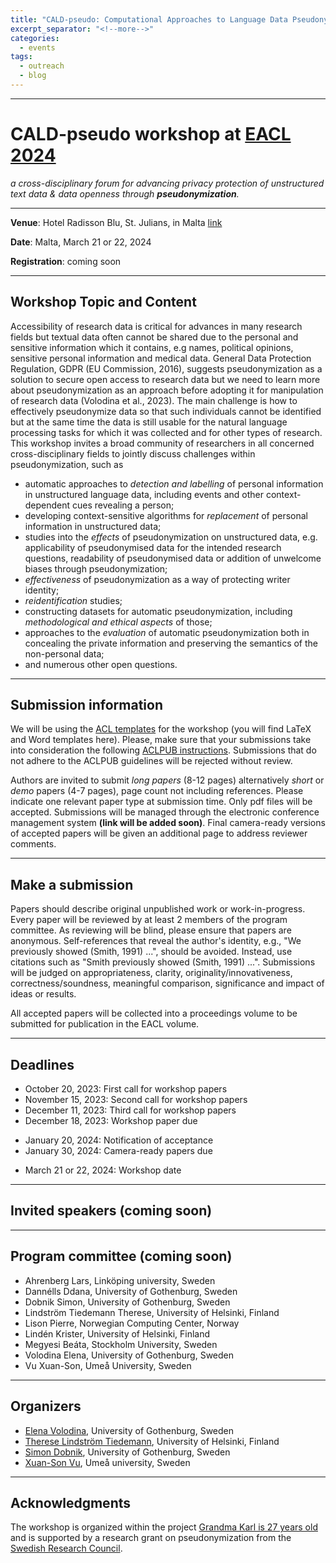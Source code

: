 ```yaml
---
title: "CALD-pseudo: Computational Approaches to Language Data Pseudonymization"
excerpt_separator: "<!--more-->"
categories:
  - events
tags:
  - outreach
  - blog
---
```


------


# CALD-pseudo workshop at [EACL 2024](https://2024.eacl.org/)

_a cross-disciplinary forum for advancing privacy protection of unstructured text data & data openness through **pseudonymization**._

------

**Venue**: Hotel Radisson Blu, St. Julians, in Malta [link](https://2024.eacl.org/venue)

**Date**: Malta, March 21 or 22, 2024

**Registration**: coming soon

<!-- # Registration -->

<!-- # Program -->

------

## Workshop Topic and Content
Accessibility of research data is critical for advances in many research fields but textual data often cannot be shared due to the personal and sensitive information which it contains, e.g names, political opinions, sensitive personal information and medical data. General Data Protection Regulation, GDPR (EU Commission, 2016), suggests pseudonymization as a solution to secure open access to research data but we need to learn more about pseudonymization as an approach before adopting it for manipulation of research data (Volodina et al., 2023). The main challenge is how to effectively pseudonymize data so that such individuals cannot be identified but at the same time the data is still usable for the natural language processing tasks for which it was collected and for other types of research.
This workshop invites a broad community of researchers in all concerned cross-disciplinary fields to jointly discuss challenges within pseudonymization, such as

* automatic approaches to _detection and labelling_ of personal information in unstructured language data, including events and other context-dependent cues revealing a person;
* developing context-sensitive algorithms for _replacement_ of personal information in unstructured data;
* studies into the _effects_ of pseudonymization on unstructured data, e.g. applicability of pseudonymised data for the intended research questions, readability of pseudonymised data or addition of unwelcome biases through pseudonymization;
* _effectiveness_ of pseudonymization as a way of protecting writer identity;
* _reidentification_ studies;
* constructing datasets for automatic pseudonymization, including _methodological and ethical aspects_ of those;
* approaches to the _evaluation_ of automatic pseudonymization both in concealing the private information and preserving the semantics of the non-personal data;
* and numerous other open questions.

------

## Submission information

We will be using the [ACL templates](https://github.com/acl-org/acl-style-files) for the workshop (you will find LaTeX and Word templates here). Please, make sure that your submissions take into consideration the following [ACLPUB instructions](https://acl-org.github.io/ACLPUB/formatting.html#style-files). Submissions that do not adhere to the ACLPUB guidelines will be rejected without review.

<!-- 
**IMPORTANT**: For licensing reasons, all camera-ready papers must include the following sentence as an unmarked (unnumbered) footnote on the first page of the paper: This work is licensed under a Creative Commons Attribution 4.0 International Licence. Licence details: http://creativecommons.org/licenses/by/4.0/. NEW: Please note that the footnote will automatically be added to the final version for the LaTeX template (and Overleaf template once approved).

The footnote can be added by adding the following piece of code before the abstract: $\let\thefootnote\relax\footnotetext{This work is licensed under a Creative Commons Attribution 4.0 International Licence. Licence details: http://creativecommons.org/licenses/by/4.0/.} $
-->

Authors are invited to submit _long papers_ (8-12 pages) alternatively _short_ or _demo_ papers (4-7 pages), page count not including references. Please indicate one relevant paper type at submission time. Only pdf files will be accepted. Submissions will be managed through the electronic conference management system **(link will be added soon)**. Final camera-ready versions of accepted papers will be given an additional page to address reviewer comments.

------

## Make a submission

Papers should describe original unpublished work or work-in-progress. Every paper will be reviewed by at least 2 members of the program committee. As reviewing will be blind, please ensure that papers are anonymous. Self-references that reveal the author's identity, e.g., "We previously showed (Smith, 1991) ...", should be avoided. Instead, use citations such as "Smith previously showed (Smith, 1991) ...". Submissions will be judged on appropriateness, clarity, originality/innovativeness, correctness/soundness, meaningful comparison, significance and impact of ideas or results.

All accepted papers will be collected into a proceedings volume to be submitted for publication in the EACL volume.

------

## Deadlines
* October 20, 2023: First call for workshop papers 
* November 15, 2023: Second call for workshop papers
* December 11, 2023: Third call for workshop papers 
* December 18, 2023: Workshop paper due 
<!-- * January 17, 2024: Direct Submission deadline (pre-reviewed ARR & main conference) -->
* January 20, 2024: Notification of acceptance 
* January 30, 2024: Camera-ready papers due 
<!-- * February 7, 2024: Proceedings due -->
* March 21 or 22, 2024: Workshop date 

------

## Invited speakers (coming soon)

<!--
**Daniel E. Ho** is the William Benjamin Scott and Luna M. Scott Professor of Law at Stanford Law School, Professor of Political Science, Senior Fellow at the Stanford Institute for Economic Policy Research, Associate Director of the Stanford Institute for Human-Centered Artificial Intelligence, and Director of the Regulation, Evaluation, and Governance Lab (RegLab). Ho2 serves on the National Artificial Intelligence Advisory Commission (NAIAC), advising the White House on AI policy, as Senior Advisor on Responsible AI at the U.S. Department of Labor, on the Committee on National Statistics (CNSTAT) of the National Academies of Science, Engineering, and Medicine, and as a Public Member of the Administrative Conference of the United States (ACUS). He has recent interest in privacy and biases in datasets used for training AI algorithms (King et al., 2023), which addresses important questions for pseudonymization.
-->

<!--
**Ildikó Pilán** has a PhD in computational linguistics and is a Senior Research Scientist from the Norwegian Computing Center, Norway. Her most impactful research comes from linguistic complexity studies within the domain of language learning, and recently from the area of anonymization and pseudonymization where she has been actively working on preparing datasets, benchmarks and models for automatic anonymization and pseudonymization of Norwegian and English data in the project Cleanup3 (e.g. Lison et al., 2021; Pilán et al., 2022). The fields her expertise is immediately concerned with are Natural Language Processing, Machine Learning, privacy protection, data privacy, Intelligent Computer-Assisted Language Learning.
-->

------

## Program committee (coming soon)
* Ahrenberg Lars, Linköping university, Sweden
* Dannélls Ddana, University of Gothenburg, Sweden
* Dobnik Simon, University of Gothenburg, Sweden 
* Lindström Tiedemann Therese, University of Helsinki, Finland
* Lison Pierre, Norwegian Computing Center, Norway 
* Lindén Krister, University of Helsinki, Finland
* Megyesi Beáta, Stockholm University, Sweden
* Volodina Elena, University of Gothenburg, Sweden 
* Vu Xuan-Son, Umeå University, Sweden


<!--

* Ainiala Terhi, University of Helsinki, Finland (Finnish, onomastics)
* Aldrin Emilia, Halmstad university, Sweden (Swedish linguistics, onomastics)
* Arhar Holdt Špela, University of Ljubljana, Slovenia (digital language infrastructure)
* Dalianis Hercules, Stockholm university, Sweden (NLP, pseudonymization)


* Grouin Cyril, LIMSI, CNRS, Université Paris-Saclay, France (NLP, data privacy)
* Habernal Ivan, Technical University of Darmstadt, Germany (NLP, data privacy)
* Hildén Raili, University of Helsinki, Finland (Language assessment, language education)
* Kosem Iztok, University of Ljubljana, Slovenia (language resources, digital infrastructure)

* Olsen Sussi, CST, University of Copenhagen, Denmark (NLP, language resources)
* Øvrelid Lilja, University of Oslo, Sweden (NLP, anonymization, language modeling)
* Papadopoulou Anthi, Norwegian Computing Center, Norway (NLP, anonymization, LLMs)
* Pilán Ildikó, Norwegian Computing Center, Norway (NLP, anonymization, LLMs)
* de Smedt Koenraad, University of Bergen, Norway (NLP, language resources)
* Tiedemann Jörg, University of Helsinki, Finland (NLP, language modeling, data privacy)
* Velupillai Sumithra, King’s College, London, UK (NLP, language modeling, data privacy)
* 
-->

------

## Organizers
* [Elena Volodina](https://spraakbanken.gu.se/en/about/staff/elena), University of Gothenburg, Sweden
* [Therese Lindström Tiedemann](https://researchportal.helsinki.fi/en/persons/therese-lindstr%C3%B6m-tiedemann), University of Helsinki, Finland
* [Simon Dobnik](https://www.gu.se/en/about/find-staff/simondobnik), University of Gothenburg, Sweden
* [Xuan-Son Vu](https://people.cs.umu.se/sonvx/), Umeå university, Sweden

------

## Acknowledgments
The workshop is organized within the project [Grandma Karl is 27 years old](https://mormor-karl.github.io/) and is supported by a research grant on pseudonymization from the [Swedish Research Council](https://www.vr.se/english/swecris.html#/project/2022-02311_VR).
